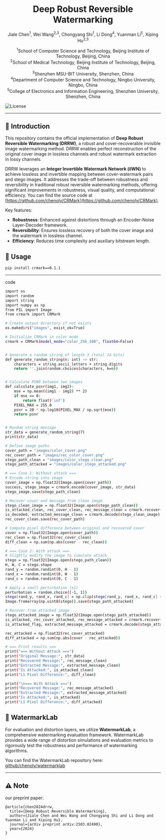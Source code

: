 <div align="center">
<h1>Deep Robust Reversible Watermarking</h1>

Jiale Chen<sup>1</sup>, Wei Wang<sup>2,3</sup>, Chongyang Shi<sup>1</sup>, Li Dong<sup>4</sup>, Yuanman Li<sup>5</sup>, Xiping Hu<sup>2,3</sup>

<sup>1</sup>School of Computer Science and Technology, Beijing Institute of Technology, Beijing, China  
<sup>2</sup>School of Medical Technology, Beijing Institute of Technology, Beijing, China  
<sup>3</sup>Shenzhen MSU-BIT University, Shenzhen, China  
<sup>4</sup>Department of Computer Science and Technology, Ningbo University, Ningbo, China  
<sup>5</sup>College of Electronics and Information Engineering, Shenzhen University, Shenzhen, China  
</div>

![License](https://img.shields.io/badge/License-MIT-blue.svg)

---

## 📝 Introduction

This repository contains the official implementation of **Deep Robust Reversible Watermarking (DRRW)**, a robust and cover-recoverable invisible image watermarking method. DRRW enables perfect reconstruction of the original cover image in lossless channels and robust watermark extraction in lossy channels.

DRRW leverages an **Integer Invertible Watermark Network (iIWN)** to achieve lossless and invertible mapping between cover-watermark pairs and stego images. It addresses the trade-off between robustness and reversibility in traditional robust reversible watermarking methods, offering significant improvements in robustness, visual quality, and computational efficiency.
You can find the source code at [https://github.com/chenoly/CRMark](https://github.com/chenoly/CRMark).

Key features:
- **Robustness**: Enhanced against distortions through an Encoder-Noise Layer-Decoder framework.
- **Reversibility**: Ensures lossless recovery of both the cover image and the watermark in lossless channel.
- **Efficiency**: Reduces time complexity and auxiliary bitstream length.

## 🚀 Usage
```bash
pip install crmark==0.1.1
```
---

code
```bash
import os
import random
import string
import numpy as np
from PIL import Image
from crmark import CRMark

# Create output directory if not exists
os.makedirs("images", exist_ok=True)

# Initialize CRMark in color mode
crmark = CRMark(model_mode="color_256_100", float64=False)


# Generate a random string of length 3 (total 24 bits)
def generate_random_string(n: int) -> str:
    characters = string.ascii_letters + string.digits
    return ''.join(random.choices(characters, k=n))


# Calculate PSNR between two images
def calculate_psnr(img1, img2):
    mse = np.mean((img1 - img2) ** 2)
    if mse == 0:
        return float('inf')
    PIXEL_MAX = 255.0
    psnr = 20 * np.log10(PIXEL_MAX / np.sqrt(mse))
    return psnr


# Random string message
str_data = generate_random_string(7)
print(str_data)

# Define image paths
cover_path = "images/color_cover.png"
rec_cover_path = "images/rec_color_cover.png"
stego_path_clean = "images/color_stego_clean.png"
stego_path_attacked = "images/color_stego_attacked.png"

# === Case 1: Without attack ===
# Encode string into image
cover_image = np.float32(Image.open(cover_path))
success, stego_image = crmark.encode(cover_image, str_data)
stego_image.save(stego_path_clean)

# Recover cover and message from clean image
stego_clean_image = np.float32(Image.open(stego_path_clean))
is_attacked_clean, rec_cover_clean, rec_message_clean = crmark.recover(stego_clean_image)
is_decoded, extracted_message_clean = crmark.decode(stego_clean_image)
rec_cover_clean.save(rec_cover_path)

# Compute pixel difference between original and recovered cover
cover = np.float32(Image.open(cover_path))
rec_clean = np.float32(rec_cover_clean)
diff_clean = np.sum(np.abs(cover - rec_clean))

# === Case 2: With attack ===
# Slightly modify the image to simulate attack
stego = np.float32(Image.open(stego_path_clean))
H, W, C = stego.shape
rand_y = random.randint(0, H - 1)
rand_x = random.randint(0, W - 1)
rand_c = random.randint(0, C - 1)

# Apply a small perturbation (±1)
perturbation = random.choice([-1, 1])
stego[rand_y, rand_x, rand_c] = np.clip(stego[rand_y, rand_x, rand_c] + perturbation, 0, 255)
Image.fromarray(np.uint8(stego)).save(stego_path_attacked)

# Recover from attacked image
stego_attacked_image = np.float32(Image.open(stego_path_attacked))
is_attacked, rec_cover_attacked, rec_message_attacked = crmark.recover(stego_attacked_image)
is_attacked_flag, extracted_message_attacked = crmark.decode(stego_attacked_image)

rec_attacked = np.float32(rec_cover_attacked)
diff_attacked = np.sum(np.abs(cover - rec_attacked))

# === Print results ===
print("=== Without Attack ===")
print("Original Message:", str_data)
print("Recovered Message:", rec_message_clean)
print("Extracted Message:", extracted_message_clean)
print("Is Attacked:", is_attacked_clean)
print("L1 Pixel Difference:", diff_clean)

print("\n=== With Attack ===")
print("Recovered Message:", rec_message_attacked)
print("Extracted Message:", extracted_message_attacked)
print("Is Attacked:", is_attacked)
print("L1 Pixel Difference:", diff_attacked)


```



## 🚀 WatermarkLab

For evaluation and distortion layers, we utilize **WatermarkLab**, a comprehensive watermarking evaluation framework. WatermarkLab provides a wide range of distortion simulations and evaluation metrics to rigorously test the robustness and performance of watermarking algorithms.

You can find the WatermarkLab repository here: [github/chenoly/watermarklab](https://github.com/chenoly/watermarklab)

---

## ⚠️ Note  

our preprint paper:  

```
@article{chen2024drrw,
  title={Deep Robust Reversible Watermarking},
  author={Jiale Chen and Wei Wang and Chongyang Shi and Li Dong and Yuanman Li and Xiping Hu},
  journal={arXiv preprint arXiv:2503.02490},
  year={2024}
}
```

